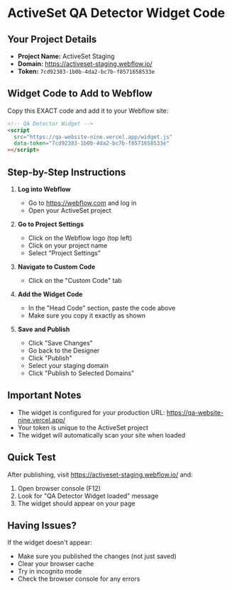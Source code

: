 # ActiveSet QA Detector Widget Code

## Your Project Details

- **Project Name:** ActiveSet Staging
- **Domain:** https://activeset-staging.webflow.io/
- **Token:** `7cd92383-1b0b-4da2-bc7b-f8571658533e`

## Widget Code to Add to Webflow

Copy this EXACT code and add it to your Webflow site:

```html
<!-- QA Detector Widget -->
<script
  src="https://qa-website-nine.vercel.app/widget.js"
  data-token="7cd92383-1b0b-4da2-bc7b-f8571658533e"
></script>
```

## Step-by-Step Instructions

1. **Log into Webflow**

   - Go to https://webflow.com and log in
   - Open your ActiveSet project

2. **Go to Project Settings**

   - Click on the Webflow logo (top left)
   - Click on your project name
   - Select "Project Settings"

3. **Navigate to Custom Code**

   - Click on the "Custom Code" tab

4. **Add the Widget Code**

   - In the "Head Code" section, paste the code above
   - Make sure you copy it exactly as shown

5. **Save and Publish**
   - Click "Save Changes"
   - Go back to the Designer
   - Click "Publish"
   - Select your staging domain
   - Click "Publish to Selected Domains"

## Important Notes

- The widget is configured for your production URL: https://qa-website-nine.vercel.app/
- Your token is unique to the ActiveSet project
- The widget will automatically scan your site when loaded

## Quick Test

After publishing, visit https://activeset-staging.webflow.io/ and:

1. Open browser console (F12)
2. Look for "QA Detector Widget loaded" message
3. The widget should appear on your page

## Having Issues?

If the widget doesn't appear:

- Make sure you published the changes (not just saved)
- Clear your browser cache
- Try in incognito mode
- Check the browser console for any errors
